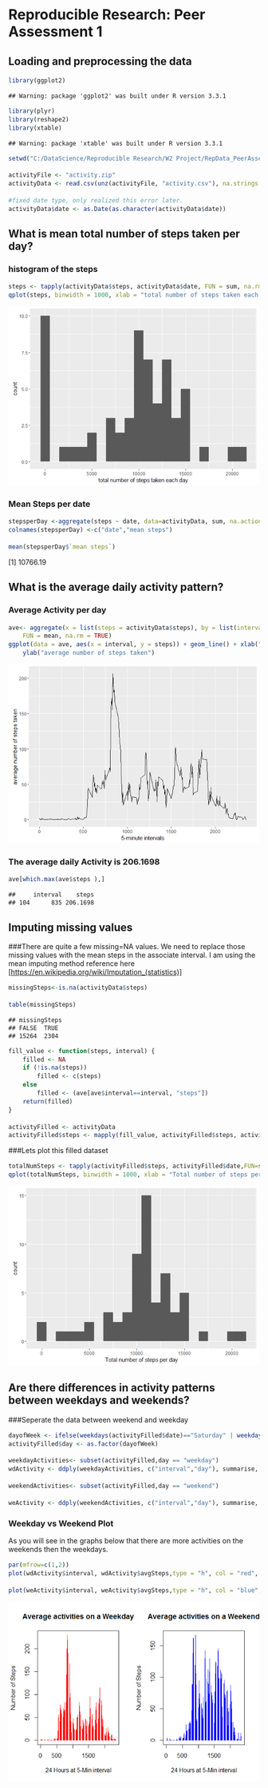 # Reproducible Research: Peer Assessment 1


## Loading and preprocessing the data

```r
library(ggplot2)
```

```
## Warning: package 'ggplot2' was built under R version 3.3.1
```

```r
library(plyr)
library(reshape2)
library(xtable)
```

```
## Warning: package 'xtable' was built under R version 3.3.1
```

```r
setwd("C:/DataScience/Reproducible Research/W2 Project/RepData_PeerAssessment1/");

activityFile <- "activity.zip"
activityData <- read.csv(unz(activityFile, "activity.csv"), na.strings = "NA")

#fixed date type, only realized this error later.
activityData$date <- as.Date(as.character(activityData$date))
```


## What is mean total number of steps taken per day?

### histogram of the steps 

```r
steps <- tapply(activityData$steps, activityData$date, FUN = sum, na.rm = TRUE)
qplot(steps, binwidth = 1000, xlab = "total number of steps taken each day") 
```

![](PA1_template_files/figure-html/plot-1.png)<!-- -->

### Mean Steps per date

```r
stepsperDay <-aggregate(steps ~ date, data=activityData, sum, na.action = na.omit)
colnames(stepsperDay) <-c("date","mean steps")

mean(stepsperDay$`mean steps`)
```

[1] 10766.19

## What is the average daily activity pattern?
### Average Activity per day

```r
ave<- aggregate(x = list(steps = activityData$steps), by = list(interval = activityData$interval), 
    FUN = mean, na.rm = TRUE)
ggplot(data = ave, aes(x = interval, y = steps)) + geom_line() + xlab("5-minute intervals") + 
    ylab("average number of steps taken")
```

![](PA1_template_files/figure-html/unnamed-chunk-2-1.png)<!-- -->

### The average daily Activity is 206.1698

```r
ave[which.max(ave$steps ),]
```

```
##     interval    steps
## 104      835 206.1698
```

## Imputing missing values

###There are quite a few missing=NA values. We need to replace those missing values with the mean steps in the associate interval. I am using the mean imputing method reference here [https://en.wikipedia.org/wiki/Imputation_(statistics)]


```r
missingSteps<-is.na(activityData$steps)

table(missingSteps)
```

```
## missingSteps
## FALSE  TRUE 
## 15264  2304
```



```r
fill_value <- function(steps, interval) {
    filled <- NA
    if (!is.na(steps))
        filled <- c(steps)
    else
        filled <- (ave[ave$interval==interval, "steps"])
    return(filled)
}

activityFilled <- activityData
activityFilled$steps <- mapply(fill_value, activityFilled$steps, activityFilled$interval)
```

###Lets plot this filled dataset


```r
totalNumSteps <- tapply(activityFilled$steps, activityFilled$date,FUN=sum)
qplot(totalNumSteps, binwidth = 1000, xlab = "Total number of steps per day")
```

![](PA1_template_files/figure-html/unnamed-chunk-5-1.png)<!-- -->

## Are there differences in activity patterns between weekdays and weekends?

###Seperate the data between weekend and weekday

```r
dayofWeek <- ifelse(weekdays(activityFilled$date)=="Saturday" | weekdays(activityFilled$date)=="Sunday","weekend","weekday")
activityFilled$day <- as.factor(dayofWeek)

weekdayActivities<- subset(activityFilled,day == "weekday")
wdActivity <- ddply(weekdayActivities, c("interval","day"), summarise, avgSteps=mean(steps))

weekendActivities<- subset(activityFilled,day == "weekend")

weActivity <- ddply(weekendActivities, c("interval","day"), summarise, avgSteps=mean(steps))
```

### Weekday vs Weekend Plot
As you will see in the graphs below that there are more activities on the weekends then the weekdays.

```r
par(mfrow=c(1,2))
plot(wdActivity$interval, wdActivity$avgSteps,type = "h", col = "red", pch=16, lwd = 1,main="Average activities on a Weekday", xlab="24 Hours at 5-Min interval", ylab="Number of Steps" )

plot(weActivity$interval, weActivity$avgSteps,type = "h", col = "blue", lwd = 1,main="Average activities on a Weekend",  xlab="24 Hours at 5-Min interval", ylab="Number of Steps")
```

![](PA1_template_files/figure-html/unnamed-chunk-7-1.png)<!-- -->
